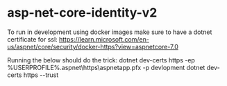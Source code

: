 # asp-net-core-identity-v2

To run in development using docker images make sure to have a dotnet certificate for ssl:
https://learn.microsoft.com/en-us/aspnet/core/security/docker-https?view=aspnetcore-7.0

Running the below should do the trick:
	dotnet dev-certs https -ep %USERPROFILE%\.aspnet\https\aspnetapp.pfx -p devlopment
	dotnet dev-certs https --trust
